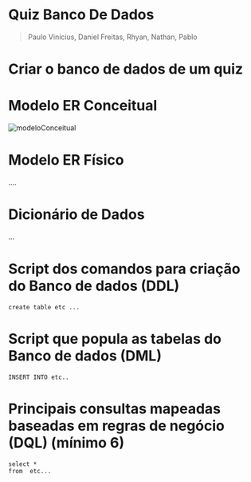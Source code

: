 # Quiz Banco De Dados
> Paulo Vinícius, Daniel Freitas, Rhyan, Nathan, Pablo

# Criar o banco de dados de um quiz 

# Modelo ER Conceitual

![modeloConceitual](https://github.com/DanielFreitassc/Quiz_Banco_De_Dados/assets/133172885/6afbd005-9e17-488f-b021-055b5e6be523)

# Modelo ER Físico
....
# Dicionário de Dados
...
# Script dos comandos para criação do Banco de dados (DDL)
```
create table etc ...
```
# Script que popula as tabelas do Banco de dados (DML)
```
INSERT INTO etc.. 
```
# Principais consultas mapeadas baseadas em regras de negócio (DQL) (mínimo 6)
```
select *
from  etc...
```
